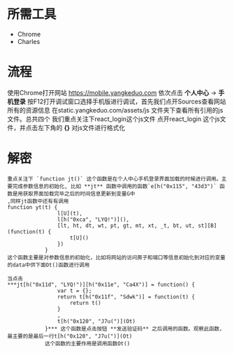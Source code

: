 # 所需工具
  - Chrome
  - Charles
# 流程
使用Chrome打开网站 https://mobile.yangkeduo.com 依次点击 **个人中心** -> **手机登录**
按F12打开调试窗口选择手机版进行调试，首先我们点开Sources查看网站所有的资源信息
在static.yangkeduo.com/assets/js 文件夹下查看所有引用的js文件。总共四个
我们重点关注下react_login这个js文件
点开react_login 这个js文件，并点击左下角的 **{}** 对js文件进行格式化
# 解密 #
    重点关注下 `function jt()` 这个函数是在个人中心手机登录界面加载的时候进行调用。主要完成参数信息的初始化, 比如 **jt** 函数中调用的函数`e[h("0x115", "43d3")` 函数是用获取界面加载完毕之后的时间信息更新到变量G中
    ,同样jt函数中还有有调用
    function yt(t) {
                    l[U](t),
                    l[h("0xca", "LYQ!")](),
                    [lt, ht, dt, wt, pt, gt, mt, xt, _t, bt, ut, st][B](function(t) {
                        t[U]()
                    })
                }
    这个函数主要是对参数信息的初始化，比如将网站的访问房子和端口等信息初始化到对应的变量的data中供下面Ot()函数进行调用
    
    当点击
    ***jt[h("0x11d", "LYQ!")][h("0x11e", "Ca4X")] = function() {
                    var t = {};
                    return t[h("0x11f", "Sdwk")] = function(t) {
                        return t()
                    }
                    ,
                    t[h("0x120", "J7u(")](Ot)
                }*** 这个函数是点击按钮 **发送验证码** 之后调用的函数。观察此函数，最主要的是最后一行t[h("0x120", "J7u(")](Ot)
                这个函数的主要作用是调用函数Ot()
                
    
  
